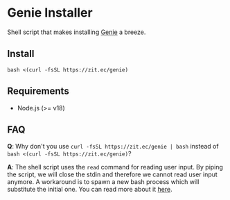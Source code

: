 # Genie Installer

Shell script that makes installing [Genie](https://gitlab.zitec.com/research/genie) a breeze.

## Install

```
bash <(curl -fsSL https://zit.ec/genie)
```

## Requirements

- Node.js (>= v18)

## FAQ

**Q**: Why don't you use `curl -fsSL https://zit.ec/genie | bash` instead of `bash <(curl -fsSL https://zit.ec/genie)`?  
  
**A**: The shell script uses the `read` command for reading user input. By piping the script, we will close the stdin and therefore we cannot read user input anymore. A workaround is to spawn a new bash process which will substitute the initial one. You can read more about it [here](https://askubuntu.com/questions/1463637/bash-builtin-read-after-a-pipe-doesnt-wait-for-user-input).